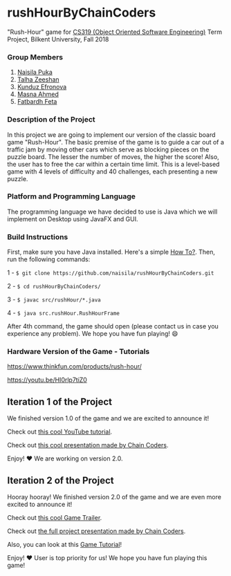 # rushHourByChainCoders

"Rush-Hour" game for [CS319 (Object Oriented Software Engineering)](https://stars.bilkent.edu.tr/syllabus/view/CS/319/) Term Project, Bilkent University, Fall 2018

### Group Members

1. [Naisila Puka](https://github.com/naisila)
2. [Talha Zeeshan](https://github.com/Geo-Quad)
3. [Kunduz Efronova](https://github.com/efronova)
4. [Masna Ahmed](https://github.com/maZna)
5. [Fatbardh Feta](https://github.com/fatbardhfeta)

### Description of the Project

In this project we are going to implement our version of the classic board game "Rush-Hour". The basic premise 
of the game is to guide a car out of a traffic jam by moving other cars which serve as blocking pieces on the 
puzzle board. The lesser the number of moves, the higher the score! Also, the user has to free the car within a certain time
limit. This is a level-based game with 4 levels of difficulty and 40 challenges, each presenting a new puzzle.

### Platform and Programming Language 

The programming language we have decided to use is Java which we will implement on Desktop using JavaFX and GUI.

### Build Instructions

First, make sure you have Java installed. Here's a simple [How To?](https://www3.ntu.edu.sg/home/ehchua/programming/howto/JDK_Howto.html). Then, run the following commands:

1 - `$ git clone https://github.com/naisila/rushHourByChainCoders.git`

2 - `$ cd rushHourByChainCoders/`

3 - `$ javac src/rushHour/*.java`

4 - `$ java src.rushHour.RushHourFrame`

After 4th command, the game should open (please contact us in case you experience any problem). We hope you have fun playing! :smile:

### Hardware Version of the Game - Tutorials

https://www.thinkfun.com/products/rush-hour/

https://youtu.be/HI0rlp7tiZ0

## Iteration 1 of the Project

We finished version 1.0 of the game and we are excited to announce it!

Check out [this cool YouTube tutorial](https://www.youtube.com/watch?v=mbmSakJnnts).

Check out [this cool presentation made by Chain Coders](https://docs.google.com/presentation/d/1YYexpBScjx-HPlzynTmQXB8Lhkw0m3CyYwm7uDCFTVI/edit?usp=sharing).

Enjoy! :heart: We are working on version 2.0.

## Iteration 2 of the Project

Hooray hooray! We finished version 2.0 of the game and we are even more excited to announce it!

Check out [this cool Game Trailer](https://www.youtube.com/watch?v=BxhfhZMh3Es).

Check out [the full project presentation made by Chain Coders](https://docs.google.com/presentation/d/15Rc-cR5yDQnqsD-80W1g8u4ayo8wd1HPbeRZRZZZ8q4/edit#slide=id.p).

Also, you can look at this [Game Tutorial](https://www.youtube.com/watch?v=yuGKpxTDBoc&t=2s)!

Enjoy! :heart: User is top priority for us! We hope you have fun playing this game!
